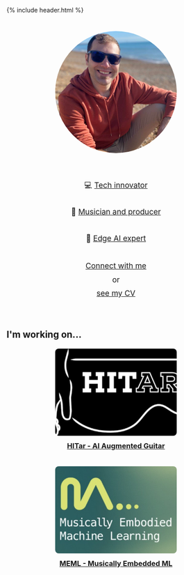 {% include header.html %}

<div style="display: flex; flex-wrap: wrap; justify-content: center; align-items: center; gap: 20px; padding: 20px; margin-top: 20px;">

  <!-- Image Section -->
  <div style="flex: 1 1 280px; max-width: 400px; text-align: center; margin-bottom: 20px;">
    <img src="assets/images/me.jpg" alt="Iceland landscape" style="border-radius: 50%; width: 100%; max-width: 280px; aspect-ratio: 1; object-fit: cover; display: block; margin-left: auto; margin-right: auto;"/>
  </div>

  <!-- Text Section -->
  <div style="flex: 1 1 300px; max-width: 400px; text-align: center; font-size: 1.25em; line-height: 1.8; display: flex; flex-direction: column; justify-content: center; align-items: center;">
    <p style="margin-bottom: 12px;">💻 <a href="projects.html#hitar">Tech innovator</a></p>
    <p style="margin-bottom: 12px;">🎸 <a href="music.html">Musician and producer</a></p>
    <p style="margin-bottom: 12px;">🤖 <a href="projects.html#meml">Edge AI expert</a></p>
    <p style="margin-top: 20px;"><a href="https://www.linkedin.com/in/andrea-martelloni-7ab10a60/">Connect with me</a><br>or<br><a href="about.html#recent-work-history">see my CV</a></p>
  </div>

</div>


## I'm working on...

<div style="display: flex; flex-wrap: wrap; justify-content: space-around; align-items: flex-start; gap: 20px; margin-top: 20px; margin-bottom: 20px;">

  <div style="flex: 1 1 300px; max-width: 45%; min-width: 280px; text-align: center; box-sizing: border-box;">
    <a href="projects.html#hitar">
      <img src="assets/images/hitar_thumbnail.jpg" alt="HITar Project Thumbnail" style="height: 200px; width: auto; max-width: 100%; object-fit: cover; border-radius: 8px; margin-bottom: 10px;">
    </a>
    <h3 style="margin-top: 0;"><a href="projects.html#hitar">HITar - AI Augmented Guitar</a></h3>
  </div>

  <div style="flex: 1 1 300px; max-width: 45%; min-width: 280px; text-align: center; box-sizing: border-box;">
    <a href="projects.html#meml">
      <img src="assets/images/meml_thumbnail.jpg" alt="MEML Project Thumbnail" style="height: 200px; width: auto; max-width: 100%; object-fit: cover; border-radius: 8px; margin-bottom: 10px;">
    </a>
    <h3 style="margin-top: 0;"><a href="projects.html#meml">MEML - Musically Embedded ML</a></h3>
  </div>

</div>

